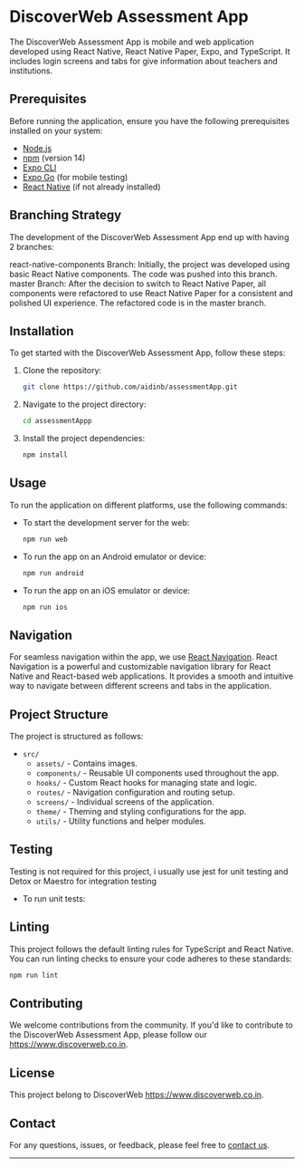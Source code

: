 # DiscoverWeb Assessment App

The DiscoverWeb Assessment App is mobile and web application developed using React Native, React Native Paper, Expo, and TypeScript. 
It includes login screens and tabs for give information about teachers and institutions.  

## Prerequisites

Before running the application, ensure you have the following prerequisites installed on your system:

- [Node.js](https://nodejs.org/)
- [npm](https://www.npmjs.com/) (version 14)
- [Expo CLI](https://docs.expo.dev/get-started/installation/)
- [Expo Go](https://expo.dev/client) (for mobile testing)
- [React Native](https://reactnative.dev/docs/environment-setup) (if not already installed)

## Branching Strategy

The development of the DiscoverWeb Assessment App end up with having 2 branches:

react-native-components Branch: Initially, the project was developed using basic React Native components. The code was pushed into this branch.
master Branch: After the decision to switch to React Native Paper, all components were refactored to use React Native Paper for a consistent and polished UI experience. The refactored code is in the master branch.

## Installation

To get started with the DiscoverWeb Assessment App, follow these steps:

1. Clone the repository:

   ```bash
   git clone https://github.com/aidinb/assessmentApp.git
   ```

2. Navigate to the project directory:

   ```bash
   cd assessmentAppp
   ```

3. Install the project dependencies:

   ```bash
   npm install
   ```

## Usage

To run the application on different platforms, use the following commands:

- To start the development server for the web:

  ```bash
  npm run web
  ```

- To run the app on an Android emulator or device:

  ```bash
  npm run android
  ```

- To run the app on an iOS emulator or device:

  ```bash
  npm run ios
  ```

## Navigation

For seamless navigation within the app, we use [React Navigation](https://reactnavigation.org/). React Navigation is a powerful and customizable navigation library for React Native and React-based web applications. It provides a smooth and intuitive way to navigate between different screens and tabs in the application.

## Project Structure

The project is structured as follows:

- `src/`
    - `assets/` - Contains images.
    - `components/` - Reusable UI components used throughout the app.
    - `hooks/` - Custom React hooks for managing state and logic.
    - `routes/` - Navigation configuration and routing setup.
    - `screens/` - Individual screens of the application.
    - `theme/` - Theming and styling configurations for the app.
    - `utils/` - Utility functions and helper modules.

## Testing

Testing is not required for this project, i usually use jest for unit testing 
and Detox or Maestro for integration testing
- To run unit tests:


## Linting

This project follows the default linting rules for TypeScript and React Native. You can run linting checks to ensure your code adheres to these standards:

```bash
npm run lint
```

## Contributing

We welcome contributions from the community. If you'd like to contribute to the DiscoverWeb Assessment App, please follow our https://www.discoverweb.co.in.

## License

This project belong to DiscoverWeb https://www.discoverweb.co.in.

## Contact

For any questions, issues, or feedback, please feel free to [contact us](mailto:aidin.b2009@gmail.com.com).

---
